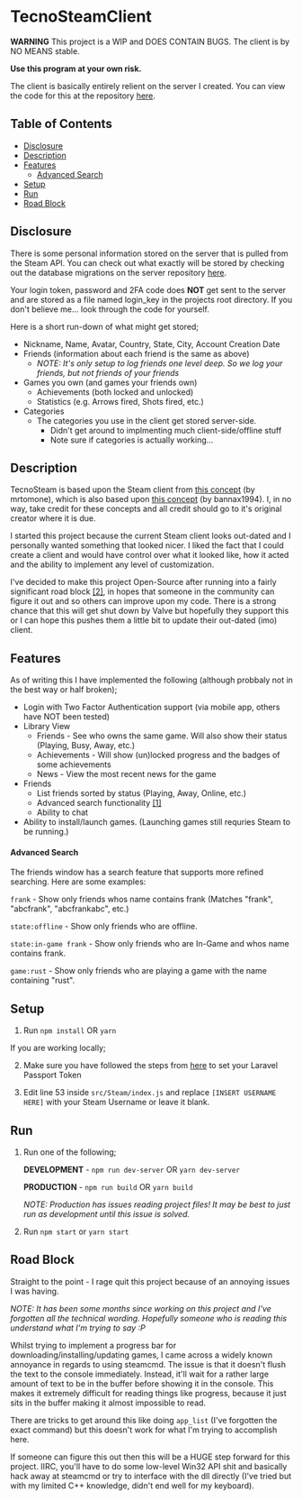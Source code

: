 # TecnoSteamClient

**WARNING** This project is a WIP and DOES CONTAIN BUGS. The client is by NO MEANS stable.

**Use this program at your own risk.**

The client is basically entirely relient on the server I created. You can view the code for this at the repository [here](https://github.com/73cn0109y/TecnoSteam).

## Table of Contents
* [Disclosure](#disclosure)
* [Description](#description)
* [Features](#features)
    * [Advanced Search](#advanced-search)
* [Setup](#setup)
* [Run](#run)
* [Road Block](#road-block)

## Disclosure
There is some personal information stored on the server that is pulled from the Steam API. You can check out what exactly will be stored by checking out the database migrations on the server repository [here](https://github.com/73cn0109y/TecnoSteam/tree/master/database/migrations).

Your login token, password and 2FA code does **NOT** get sent to the server and are stored as a file named login_key in the projects root directory. If you don't believe me... look through the code for yourself.

Here is a short run-down of what might get stored;
- Nickname, Name, Avatar, Country, State, City, Account Creation Date
- Friends (information about each friend is the same as above)
    - *NOTE: It's only setup to log friends one level deep. So we log your friends, but not friends of your friends*
- Games you own (and games your friends own)
    - Achievements (both locked and unlocked)
    - Statistics (e.g. Arrows fired, Shots fired, etc.)
- Categories
    - The categories you use in the client get stored server-side.
        - Didn't get around to implmenting much client-side/offline stuff
        - Note sure if categories is actually working...

## Description
TecnoSteam is based upon the Steam client from [this concept](https://mrtomone.deviantart.com/art/Origami-OS-2-4-2-Concept-Update-556728058) (by mrtomone), which is also based upon [this concept](https://bannax1994.deviantart.com/art/Steam-on-Windows-10-Concept-548144691) (by bannax1994). I, in no way, take credit for these concepts and all credit should go to it's original creator where it is due.

I started this project because the current Steam client looks out-dated and I personally wanted something that looked nicer. I liked the fact that I could create a client and would have control over what it looked like, how it acted and the ability to implement any level of customization.

I've decided to make this project Open-Source after running into a fairly significant road block [\[2\]](#road-block), in hopes that someone in the community can figure it out and so others can improve upon my code. There is a strong chance that this will get shut down by Valve but hopefully they support this or I can hope this pushes them a little bit to update their out-dated (imo) client.


## Features
As of writing this I have implemented the following (although probbaly not in the best way or half broken);

- Login with Two Factor Authentication support (via mobile app, others have NOT been tested)
- Library View
    - Friends - See who owns the same game. Will also show their status (Playing, Busy, Away, etc.)
    - Achievements - Will show (un)locked progress and the badges of some achievements
    - News - View the most recent news for the game
- Friends
    - List friends sorted by status (Playing, Away, Online, etc.)
    - Advanced search functionality [\[1\]](#advanced-search)
    - Ability to chat
- Ability to install/launch games. (Launching games still requries Steam to be running.)

#### Advanced Search
The friends window has a search feature that supports more refined searching.
Here are some examples:

`frank` - Show only friends whos name contains frank (Matches "frank", "abcfrank", "abcfrankabc", etc.)

`state:offline` - Show only friends who are offline.

`state:in-game frank` - Show only friends who are In-Game and whos name contains frank.

`game:rust` - Show only friends who are playing a game with the name containing "rust".

## Setup
1. Run `npm install` OR `yarn`

If you are working locally;

2. Make sure you have followed the steps from [here](https://github.com/73cn0109y/TecnoSteam) to set your Laravel Passport Token

3. Edit line 53 inside `src/Steam/index.js` and replace `[INSERT USERNAME HERE]` with your Steam Username or leave it blank.

## Run
1. Run one of the following;

    **DEVELOPMENT** - `npm run dev-server` OR `yarn dev-server`

    **PRODUCTION** - `npm run build` OR `yarn build`

    *NOTE: Production has issues reading project files! It may be best to just run as development until this issue is solved.*

2. Run `npm start` or `yarn start`

## Road Block
Straight to the point - I rage quit this project because of an annoying issues I was having.

*NOTE: It has been some months since working on this project and I've forgotten all the technical wording. Hopefully someone who is reading this understand what I'm trying to say :P*

Whilst trying to implement a progress bar for downloading/installing/updating games, I came across a widely known annoyance in regards to using steamcmd. The issue is that it doesn't flush the text to the console immediately. Instead, it'll wait for a rather large amount of text to be in the buffer before showing it in the console. This makes it extremely difficult for reading things like progress, because it just sits in the buffer making it almost impossible to read.

There are tricks to get around this like doing `app_list` (I've forgotten the exact command) but this doesn't work for what I'm trying to accomplish here.

If someone can figure this out then this will be a HUGE step forward for this project. IIRC, you'll have to do some low-level Win32 API shit and basically hack away at steamcmd or try to interface with the dll directly (I've tried but with my limited C++ knowledge, didn't end well for my keyboard).
